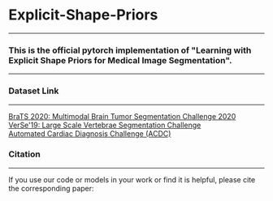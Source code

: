 # Explicit-Shape-Priors
---


### This is the official pytorch implementation of "Learning with Explicit Shape Priors for Medical Image Segmentation".
---




### Dataset Link
---
[BraTS 2020: Multimodal Brain Tumor Segmentation Challenge 2020](https://www.med.upenn.edu/cbica/brats2020/data.html)  
[VerSe'19: Large Scale Vertebrae Segmentation Challenge](https://verse2019.grand-challenge.org/)  
[Automated Cardiac Diagnosis Challenge (ACDC)](https://www.creatis.insa-lyon.fr/Challenge/acdc/databases.html)  











### Citation
---
If you use our code or models in your work or find it is helpful, please cite the corresponding paper:
